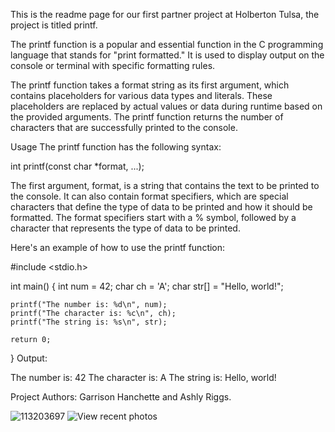 This is the readme page for our first partner project at Holberton Tulsa, the project is titled printf.

The printf function is a popular and essential function in the C programming language that stands for "print formatted." It is used to display output on the console or terminal with specific formatting rules.

The printf function takes a format string as its first argument, which contains placeholders for various data types and literals. These placeholders are replaced by actual values or data during runtime based on the provided arguments. The printf function returns the number of characters that are successfully printed to the console.

Usage
The printf function has the following syntax:

int printf(const char *format, ...);

The first argument, format, is a string that contains the text to be printed to the console. It can also contain format specifiers, which are special characters that define the type of data to be printed and how it should be formatted. The format specifiers start with a % symbol, followed by a character that represents the type of data to be printed.

Here's an example of how to use the printf function:

#include <stdio.h>

int main() {
    int num = 42;
    char ch = 'A';
    char str[] = "Hello, world!";
    
    printf("The number is: %d\n", num);
    printf("The character is: %c\n", ch);
    printf("The string is: %s\n", str);
    
    return 0;
}
Output:

The number is: 42
The character is: A
The string is: Hello, world!

Project Authors:
Garrison Hanchette and Ashly Riggs.

![113203697](https://user-images.githubusercontent.com/109107895/224785658-8ac3d928-8466-4e9e-9040-ec8420013600.jpg)
![View recent photos](https://user-images.githubusercontent.com/109107895/224785890-303ed1cf-c091-4a72-ae3b-961645f8f695.jpg)

